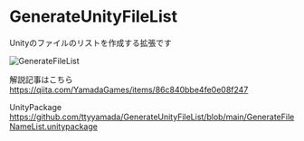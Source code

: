 # GenerateUnityFileList
Unityのファイルのリストを作成する拡張です

![GenerateFileList](https://user-images.githubusercontent.com/17377478/160262264-bd05cd6b-aed7-4c9a-b9f3-a47b0238fad4.gif)

解説記事はこちら
https://qiita.com/YamadaGames/items/86c840bbe4fe0e08f247

UnityPackage
https://github.com/ttyyamada/GenerateUnityFileList/blob/main/GenerateFileNameList.unitypackage
